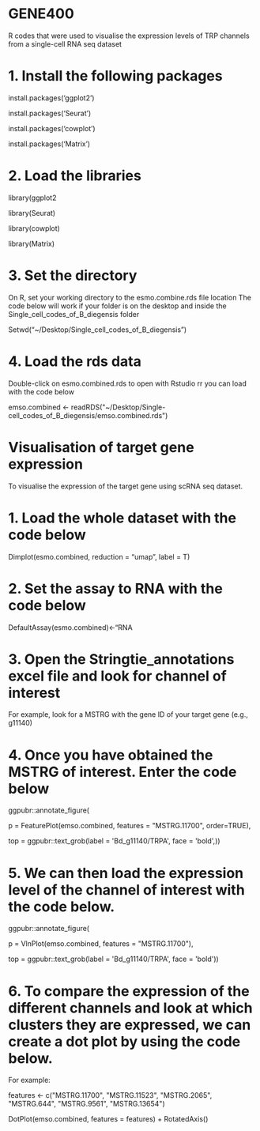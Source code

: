 # GENE400
R codes that were used to visualise the expression levels of TRP channels from a single-cell RNA seq dataset

# 1. Install the following packages
install.packages(‘ggplot2’)

install.packages(‘Seurat’)

install.packages(‘cowplot’)

install.packages(‘Matrix’)

# 2. Load the libraries
library(ggplot2

library(Seurat)

library(cowplot)

library(Matrix)

# 3. Set the directory
On R, set your working directory to the esmo.combine.rds file location
The code below will work if your folder is on the desktop and inside the Single_cell_codes_of_B_diegensis folder

Setwd(“~/Desktop/Single_cell_codes_of_B_diegensis”)

# 4. Load the rds data
Double-click on esmo.combined.rds to open with Rstudio rr you can load with the code below

emso.combined <- readRDS("~/Desktop/Single- cell_codes_of_B_diegensis/emso.combined.rds") 




# Visualisation of target gene expression
To visualise the expression of the target gene using scRNA seq dataset.


# 1. Load the whole dataset with the code below
Dimplot(esmo.combined, reduction = “umap”, label = T)

# 2. Set the assay to RNA with the code below
DefaultAssay(esmo.combined)<-“RNA

# 3. Open the Stringtie_annotations excel file and look for channel of interest
For example, look for a MSTRG with the gene ID of your target gene (e.g., g11140)

# 4. Once you have obtained the MSTRG of interest. Enter the code below
ggpubr::annotate_figure(

  p = FeaturePlot(emso.combined, features = "MSTRG.11700", order=TRUE),
  
  top = ggpubr::text_grob(label = 'Bd_g11140/TRPA', face = 'bold',))

# 5. We can then load the expression level of the channel of interest with the code below.
ggpubr::annotate_figure(

   p = VlnPlot(emso.combined, features = "MSTRG.11700"),
  
   top = ggpubr::text_grob(label = 'Bd_g11140/TRPA', face = 'bold'))
  

# 6. To compare the expression of the different channels and look at which clusters they are expressed, we can create a dot plot by using the code below.
For example:

features <- c("MSTRG.11700", "MSTRG.11523", "MSTRG.2065", "MSTRG.644", "MSTRG.9561", "MSTRG.13654")

DotPlot(emso.combined, features = features) + RotatedAxis()













